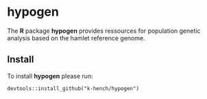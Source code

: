 # hypogen

The **R** package **hypogen** provides ressources for population genetic analysis based on the hamlet reference genome.

## Install

To install **hypogen** please run:
```
devtools::install_github("k-hench/hypogen")
```
